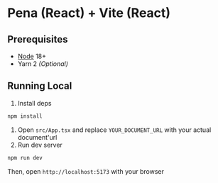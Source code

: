 # Pena (React) + Vite (React)

## Prerequisites

- [Node](https://nodejs.org/en/download) 18+
- Yarn 2 *(Optional)*

## Running Local

1. Install deps

```bash
npm install
```

1. Open `src/App.tsx` and replace `YOUR_DOCUMENT_URL` with your actual document'url
2. Run dev server

```bash
npm run dev
```
Then, open `http://localhost:5173` with your browser
